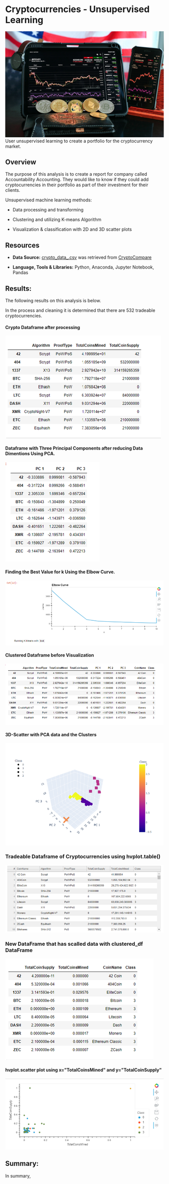 # Cryptocurrencies - Unsupervised Learning
![](Images/crypto-6713760_1920.jpg)
User unsupervised learning to create a portfolio for the cryptocurrency market.

## Overview
The purpose of this analysis is to create a report for company called Accountability Accounting. They would like to know if they could add cryptocurrencies in their portfolio as part of their investment for their clients.  

Unsupervised machine learning methods:
- Data processing and transforming

- Clustering and utilizing K-means Algorithm 

- Visualization & classification with 2D and 3D scatter plots



## Resources 

- **Data Source:** [crypto_data_.csv](Resources/crypto_data.csv) was retrieved from [CryptoCompare](https://min-api.cryptocompare.com/data/all/coinlist)

- **Language, Tools & Libraries:** Python, Anaconda, Jupyter Notebook, Pandas  



## Results: 
The following results on this analysis is below. 

In the process and cleaning it is determined that there are 532 tradeable cryptocurrencies. 

#### Crypto Dataframe after processing
![](Images/Crypto_df.png)

#### Dataframe with Three Principal Components after reducing Data Dimentions Using PCA.
![](Images/DataFrame%20with%20Three%20Pincipal%20Components.png)


#### Finding the Best Value for k Using the Elbow Curve.
![](Images/Elbow%20Curve.png)


#### Clustered Dataframe before Visualization 
![](Images/Clustered%20df.png)



#### 3D-Scatter with PCA data and the Clusters
![](Images/3D-Scatter%20Plot%20with%20the%20PCA%20Data%20and%20Cluster.png)


### Tradeable Dataframe of Cryptocurrencies using hvplot.table()
![](Images/Tradeable%20Crypto%20Table.png)


### New DataFrame that has scalled data with clustered_df DataFrame
![](Images/New%20DataFrame%20with%20clustered_df.png)



#### hvplot.scatter plot using x="TotalCoinsMined" and y="TotalCoinSupply"
![](Images/hvplot.scatter%20plot.png)



## Summary: 
In summary, 

